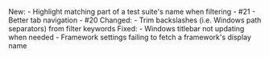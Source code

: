 New:
    - Highlight matching part of a test suite's name when filtering - #21
    - Better tab navigation - #20
Changed:
    - Trim backslashes (i.e. Windows path separators) from filter keywords
Fixed:
    - Windows titlebar not updating when needed
    - Framework settings failing to fetch a framework's display name
